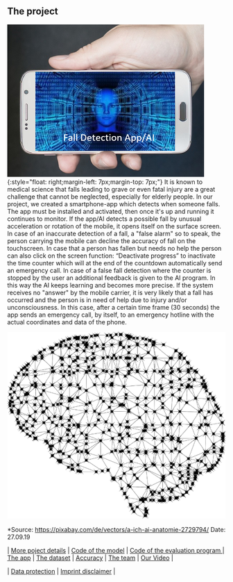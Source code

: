 ## The project 


![](https://raw.githubusercontent.com/MatheLi/BWKI/master/res/Poster_Logo5.3.png){:style="float: right;margin-left: 7px;margin-top: 7px;"}
It is known to medical science that falls leading to grave or even fatal injury are a great challenge that cannot be neglected, especially for elderly people. In our project, we created a smartphone-app which detects when someone falls. The app must be installed and activated, then once it's up and running it continues to monitor. If the app/AI detects a possible fall by unusual acceleration or rotation of the mobile, it opens itself on the surface screen. In case of an inaccurate detection of a fall, a "false alarm" so to speak, the person carrying the mobile can decline the accuracy of fall on the touchscreen. 
In case that a person has fallen but needs no help the person can also click on the screen function: “Deactivate progress” to inactivate the time counter which will at the end of the countdown automatically send an emergency call. In case of a false fall detection where the counter is stopped by the user an additional feedback is given to the AI program. In this way the AI keeps learning and becomes more precise. 
If the system receives no "answer" by the mobile carrier, it is very likely that a fall has occurred and the person is in need of help due to injury and/or unconsciousness. In this case, after a certain time frame (30 seconds) the app sends an emergency call, by itself, to an emergency hotline with the actual coordinates and data of the phone.  


![](https://raw.githubusercontent.com/MatheLi/BWKI/master/res/httpspixabay.comdevectorsa-ich-ai-anatomie-270919.png)

*Source: https://pixabay.com/de/vectors/a-ich-ai-anatomie-2729794/ Date: 27.09.19


| [More poject details](https://matheli.github.io/Fall_Detection_App_AI/posts/More%20details.html) | [Code of the model](https://matheli.github.io/Fall_Detection_App_AI/posts/First_model.html) | [Code of the evaluation program ](https://matheli.github.io/Fall_Detection_App_AI/posts/Second_model.html) | [The app](./posts/The_app_code.md) | [The dataset](./posts/The_dataset.md) | [Accuracy](./posts/Accuracy.md) | [The team](./posts/The_team/The_team.md) | [Our Video](.posts/The_Video.md) |

| [Data protection](https://matheli.github.io/Fall_Detection_App_AI/posts/Datenschutzerkl%C3%A4rung) | [Imprint disclaimer](https://matheli.github.io/Fall_Detection_App_AI/posts/Impressum_Haftungsauschluss) |
